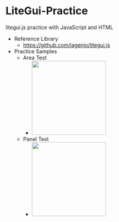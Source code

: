 # LiteGui-Practice
litegui.js practice with JavaScript and HTML

- Reference Library
  - https://github.com/jagenjo/litegui.js
- Practice Samples
  - Area Test
    - <img src="https://github.com/jjuiddong/LiteGui-Practice/blob/master/Doc/area-test.jpg?raw=true" width="200px"/>
  - Panel Test
    - <img src="https://github.com/jjuiddong/LiteGui-Practice/blob/master/Doc/panel-test.jpg?raw=true" width="200px"/>
    


    
